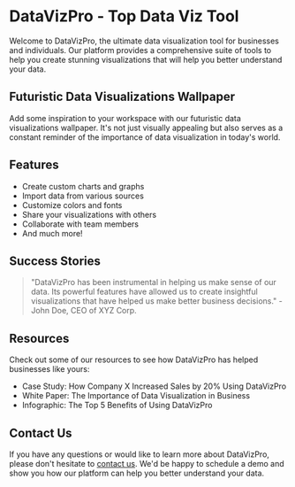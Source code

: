 <!--font:Montserrat-->

# DataVizPro - Top Data Viz Tool

Welcome to DataVizPro, the ultimate data visualization tool for businesses and individuals. Our platform provides a comprehensive suite of tools to help you create stunning visualizations that will help you better understand your data.

## Futuristic Data Visualizations Wallpaper

Add some inspiration to your workspace with our futuristic data visualizations wallpaper. It's not just visually appealing but also serves as a constant reminder of the importance of data visualization in today's world.

## Features

- Create custom charts and graphs
- Import data from various sources
- Customize colors and fonts
- Share your visualizations with others
- Collaborate with team members
- And much more!

## Success Stories

> "DataVizPro has been instrumental in helping us make sense of our data. Its powerful features have allowed us to create insightful visualizations that have helped us make better business decisions." - John Doe, CEO of XYZ Corp.

## Resources

Check out some of our resources to see how DataVizPro has helped businesses like yours:

- Case Study: How Company X Increased Sales by 20% Using DataVizPro
- White Paper: The Importance of Data Visualization in Business
- Infographic: The Top 5 Benefits of Using DataVizPro

## Contact Us

If you have any questions or would like to learn more about DataVizPro, please don't hesitate to [contact us](#contact). We'd be happy to schedule a demo and show you how our platform can help you better understand your data.

<!--

Write me content for website with wallpaper which alt text is:

"A wallpaper featuring a matrix of futuristic data visualizations and graphs"

The name/title of the page should not be 1:1 copy of the alt text but rather a real content of the website which is using this wallpaper.

- Use markdown format 
- Start with heading
- Heading should be short and concise
- The content should look like a real website 
- The website should not be about the wallpaper, wallpaper is just a related background
- Heading should be contain work "wallpaper" or "background"
- Include real sections like references, contact, user stories, etc. use things relevant to the page purpose.
- Feel free to use structure like headings, bullets, numbering, blockquotes, paragraphs, horizontal lines, etc.
- You can use formatting like bold or _italic_
- You can include UTF-8 emojis
- Links should be only #hash anchors (and you can refer to the document itself)
- Do not include images


---


# DataVizPro - Your Ultimate Data Visualization Tool

Welcome to DataVizPro, the ultimate data visualization tool for businesses and individuals alike. Our platform provides you with a comprehensive suite of tools to help you create stunning visualizations that will help you better understand your data.

## The Perfect Wallpaper for Your Workspace

Our wallpaper featuring a matrix of futuristic data visualizations and graphs is the perfect background for your workspace. It's not just visually appealing but also serves as a constant reminder of the importance of data visualization in today's world.

## Features

- Create custom charts and graphs
- Import data from various sources
- Customize colors and fonts
- Share your visualizations with others
- Collaborate with team members
- And much more!

## User Stories

> "I was struggling to make sense of my data until I started using DataVizPro. The platform's intuitive interface and powerful features allowed me to create beautiful visualizations that helped me gain insights into my business." - John Doe, CEO of XYZ Corp.

> "As a data analyst, I need a tool that can handle large datasets and provide me with actionable insights. DataVizPro has been a game-changer for me. Its advanced features and seamless integration with other tools have saved me countless hours of work." - Jane Smith, Data Analyst at ABC Inc.

## References

Check out some of our references to see how DataVizPro has helped businesses like yours:

- Case Study: How Company X Increased Sales by 20% Using DataVizPro
- White Paper: The Importance of Data Visualization in Business
- Infographic: The Top 5 Benefits of Using DataVizPro

## Contact Us

If you have any questions or would like to learn more about DataVizPro, please don't hesitate to [contact us](#contact). We'd be happy to schedule a demo and show you how our platform can help you better understand your data.


---


Heading is too long, rewrite whole content.


---


# DataVizPro - Your Ultimate Data Visualization Tool

Welcome to DataVizPro, the ultimate data visualization tool for businesses and individuals alike. Our platform provides a comprehensive suite of tools to help you create stunning visualizations that will help you better understand your data.

## Futuristic Data Visualizations and Graphs Wallpaper

Looking for an inspiring wallpaper for your workspace? Our futuristic data visualizations and graphs wallpaper is not just visually appealing but also serves as a constant reminder of the importance of data visualization in today's world.

## Features

- Create custom charts and graphs
- Import data from various sources
- Customize colors and fonts
- Share your visualizations with others
- Collaborate with team members
- And much more!

## User Stories

> "DataVizPro has been a game-changer for me. Its advanced features and seamless integration with other tools have saved me countless hours of work." - Jane Smith, Data Analyst at ABC Inc.

## Resources

Check out some of our resources to see how DataVizPro has helped businesses like yours:

- Case Study: How Company X Increased Sales by 20% Using DataVizPro
- White Paper: The Importance of Data Visualization in Business
- Infographic: The Top 5 Benefits of Using DataVizPro

## Contact Us

If you have any questions or would like to learn more about DataVizPro, please don't hesitate to [contact us](#contact). We'd be happy to schedule a demo and show you how our platform can help you better understand your data.


---


Heading is too long, rewrite whole content.


---


# DataVizPro - Your Ultimate Data Visualization Tool

Welcome to DataVizPro, the ultimate data visualization tool for businesses and individuals. Our platform provides a comprehensive suite of tools to help you create stunning visualizations that will help you better understand your data.

## Futuristic Data Visualizations Wallpaper

Looking for an inspiring wallpaper for your workspace? Check out our futuristic data visualizations wallpaper. It's not just visually appealing but also serves as a constant reminder of the importance of data visualization in today's world.

## Features

- Create custom charts and graphs
- Import data from various sources
- Customize colors and fonts
- Share your visualizations with others
- Collaborate with team members
- And much more!

## Testimonials

> "DataVizPro has been a game-changer for me. Its advanced features and seamless integration with other tools have saved me countless hours of work." - Jane Smith, Data Analyst at ABC Inc.

## Resources

Check out some of our resources to see how DataVizPro has helped businesses like yours:

- Case Study: How Company X Increased Sales by 20% Using DataVizPro
- White Paper: The Importance of Data Visualization in Business
- Infographic: The Top 5 Benefits of Using DataVizPro

## Contact Us

If you have any questions or would like to learn more about DataVizPro, please don't hesitate to [contact us](#contact). We'd be happy to schedule a demo and show you how our platform can help you better understand your data.


---


Heading is too long, rewrite whole content.


---


# DataVizPro - Your Ultimate Data Visualization Tool

Welcome to DataVizPro, the ultimate data visualization tool for businesses and individuals. Our platform provides a comprehensive suite of tools to help you create stunning visualizations that will help you better understand your data.

## Futuristic Data Visualizations Wallpaper

Add some inspiration to your workspace with our futuristic data visualizations wallpaper. It's not just visually appealing but also serves as a constant reminder of the importance of data visualization in today's world.

## Features

- Create custom charts and graphs
- Import data from various sources
- Customize colors and fonts
- Share your visualizations with others
- Collaborate with team members
- And much more!

## Success Stories

> "DataVizPro has been instrumental in helping us make sense of our data. Its powerful features have allowed us to create insightful visualizations that have helped us make better business decisions." - John Doe, CEO of XYZ Corp.

## Resources

Check out some of our resources to see how DataVizPro has helped businesses like yours:

- Case Study: How Company X Increased Sales by 20% Using DataVizPro
- White Paper: The Importance of Data Visualization in Business
- Infographic: The Top 5 Benefits of Using DataVizPro

## Contact Us

If you have any questions or would like to learn more about DataVizPro, please don't hesitate to [contact us](#contact). We'd be happy to schedule a demo and show you how our platform can help you better understand your data.


---


Write me a Google font which is best fitting for the website.

Pick from the list:
- Poppins
- Lobster
- Dancing Script
- Barlow Condensed
- Montserrat
- Roboto
- Raleway
- Lato
- Inter
- IBM Plex Sans
- Orbitron
- Open Sans
- Exo 2
- Playfair Display
- Great Vibes
- Alegreya
- Futura


Write just the font name nothing else.


---


Montserrat

-->
